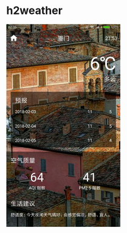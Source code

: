 # h2weather
<img src="https://github.com/weijihong/h2weather/blob/master/screenshot/1.jpeg" width = "300" height = "533" alt="截图1" align=center />
